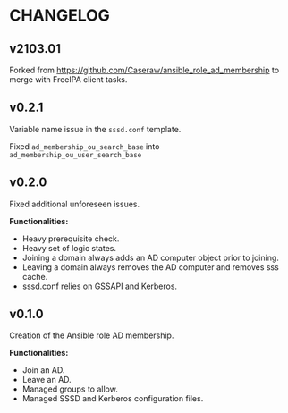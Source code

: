 # CHANGELOG

## v2103.01

Forked from https://github.com/Caseraw/ansible_role_ad_membership to merge with FreeIPA client tasks.

## v0.2.1

Variable name issue in the `sssd.conf` template.

Fixed `ad_membership_ou_search_base` into `ad_membership_ou_user_search_base`

## v0.2.0

Fixed additional unforeseen issues.

**Functionalities:**

- Heavy prerequisite check.
- Heavy set of logic states.
- Joining a domain always adds an AD computer object prior to joining.
- Leaving a domain always removes the AD computer and removes sss cache.
- sssd.conf relies on GSSAPI and Kerberos.

## v0.1.0

Creation of the Ansible role AD membership.

**Functionalities:**

- Join an AD.
- Leave an AD.
- Managed groups to allow.
- Managed SSSD and Kerberos configuration files.
